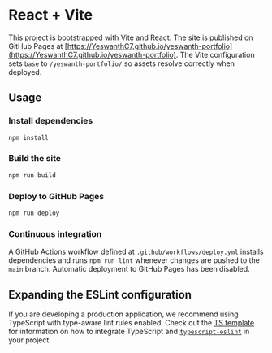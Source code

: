 # React + Vite

This project is bootstrapped with Vite and React. The site is published on
GitHub Pages at
[https://YeswanthC7.github.io/yeswanth-portfolio](https://YeswanthC7.github.io/yeswanth-portfolio).
The Vite configuration sets `base` to `/yeswanth-portfolio/` so assets resolve
correctly when deployed.

## Usage

### Install dependencies

```bash
npm install
```

### Build the site

```bash
npm run build
```

### Deploy to GitHub Pages

```bash
npm run deploy
```

### Continuous integration

A GitHub Actions workflow defined at `.github/workflows/deploy.yml` installs dependencies and runs `npm run lint` whenever changes are pushed to the `main` branch. Automatic deployment to GitHub Pages has been disabled.


## Expanding the ESLint configuration

If you are developing a production application, we recommend using TypeScript
with type-aware lint rules enabled. Check out the
[TS template](https://github.com/vitejs/vite/tree/main/packages/create-vite/template-react-ts)
for information on how to integrate TypeScript and
[`typescript-eslint`](https://typescript-eslint.io) in your project.

